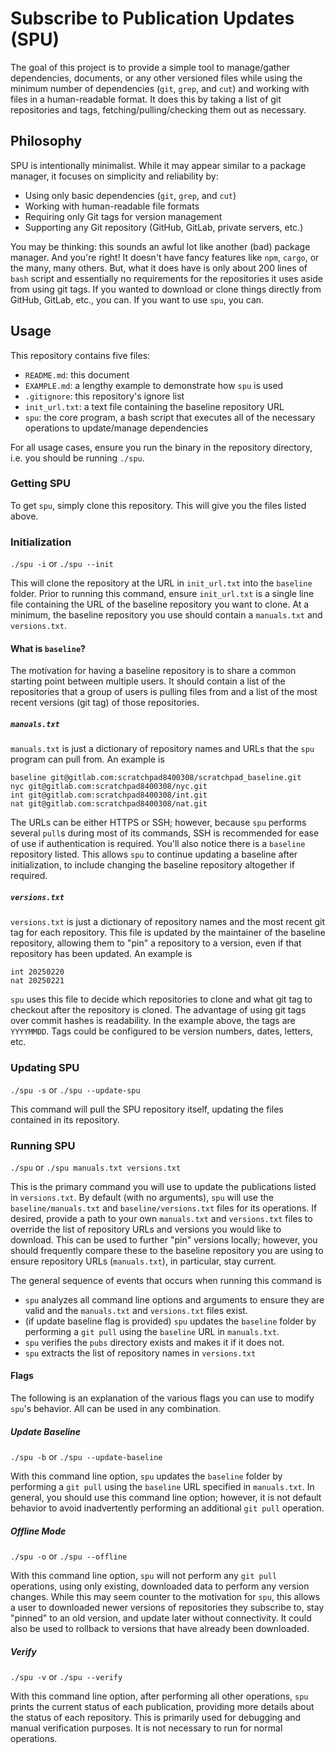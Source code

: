 # Subscribe to Publication Updates (SPU)

The goal of this project is to provide a simple tool to manage/gather dependencies, documents, or any other versioned files while using the minimum number of dependencies (`git`, `grep`, and `cut`) and working with files in a human-readable format. It does this by taking a list of git repositories and tags, fetching/pulling/checking them out as necessary.

## Philosophy

SPU is intentionally minimalist. While it may appear similar to a package manager, it focuses on simplicity and reliability by:

- Using only basic dependencies (`git`, `grep`, and `cut`)
- Working with human-readable file formats
- Requiring only Git tags for version management
- Supporting any Git repository (GitHub, GitLab, private servers, etc.)

You may be thinking: this sounds an awful lot like another (bad) package manager. And you're right! It doesn't have fancy features like `npm`, `cargo`, or the many, many others. But, what it does have is only about 200 lines of `bash` script and essentially no requirements for the repositories it uses aside from using git tags. If you wanted to download or clone things directly from GitHub, GitLab, etc., you can. If you want to use `spu`, you can.

## Usage

This repository contains five files:

* `README.md`: this document
* `EXAMPLE.md`: a lengthy example to demonstrate how `spu` is used
* `.gitignore`: this repository's ignore list
* `init_url.txt`: a text file containing the baseline repository URL
* `spu`: the core program, a bash script that executes all of the necessary operations to update/manage dependencies

For all usage cases, ensure you run the binary in the repository directory, i.e. you should be running `./spu`.

### Getting SPU

To get `spu`, simply clone this repository. This will give you the files listed above.

### Initialization

`./spu -i` or `./spu --init`

This will clone the repository at the URL in `init_url.txt` into the `baseline` folder. Prior to running this command, ensure `init_url.txt` is a single line file containing the URL of the baseline repository you want to clone. At a minimum, the baseline repository you use should contain a `manuals.txt` and `versions.txt`.

#### What is `baseline`?

The motivation for having a baseline repository is to share a common starting point between multiple users. It should contain a list of the repositories that a group of users is pulling files from and a list of the most recent versions (git tag) of those repositories.

##### `manuals.txt`

`manuals.txt` is just a dictionary of repository names and URLs that the `spu` program can pull from. An example is

```
baseline git@gitlab.com:scratchpad8400308/scratchpad_baseline.git
nyc git@gitlab.com:scratchpad8400308/nyc.git
int git@gitlab.com:scratchpad8400308/int.git
nat git@gitlab.com:scratchpad8400308/nat.git
```

The URLs can be either HTTPS or SSH; however, because `spu` performs several `pull`s during most of its commands, SSH is recommended for ease of use if authentication is required. You'll also notice there is a `baseline` repository listed. This allows `spu` to continue updating a baseline after initialization, to include changing the baseline repository altogether if required.

##### `versions.txt`

`versions.txt` is just a dictionary of repository names and the most recent git tag for each repository. This file is updated by the maintainer of the baseline repository, allowing them to "pin" a repository to a version, even if that repository has been updated. An example is

```
int 20250220
nat 20250221
```

`spu` uses this file to decide which repositories to clone and what git tag to checkout after the repository is cloned. The advantage of using git tags over commit hashes is readability. In the example above, the tags are `YYYYMMDD`. Tags could be configured to be version numbers, dates, letters, etc.

### Updating SPU

`./spu -s` or `./spu --update-spu`

This command will pull the SPU repository itself, updating the files contained in its repository.

### Running SPU

`./spu` or `./spu manuals.txt versions.txt`

This is the primary command you will use to update the publications listed in `versions.txt`. By default (with no arguments), `spu` will use the `baseline/manuals.txt` and `baseline/versions.txt` files for its operations. If desired, provide a path to your own `manuals.txt` and `versions.txt` files to override the list of repository URLs and versions you would like to download. This can be used to further "pin" versions locally; however, you should frequently compare these to the baseline repository you are using to ensure repository URLs (`manuals.txt`), in particular, stay current.

The general sequence of events that occurs when running this command is

* `spu` analyzes all command line options and arguments to ensure they are valid and the `manuals.txt` and `versions.txt` files exist.
* (if update baseline flag is provided) `spu` updates the `baseline` folder by performing a `git pull` using the `baseline` URL in `manuals.txt`.
* `spu` verifies the `pubs` directory exists and makes it if it does not.
* `spu` extracts the list of repository names in `versions.txt`

#### Flags

The following is an explanation of the various flags you can use to modify `spu`'s behavior. All can be used in any combination.

##### Update Baseline

`./spu -b` or `./spu --update-baseline`

With this command line option, `spu` updates the `baseline` folder by performing a `git pull` using the `baseline` URL specified in `manuals.txt`. In general, you should use this command line option; however, it is not default behavior to avoid inadvertently performing an additional `git pull` operation.

##### Offline Mode

`./spu -o` or `./spu --offline`

With this command line option, `spu` will not perform any `git pull` operations, using only existing, downloaded data to perform any version changes. While this may seem counter to the motivation for `spu`, this allows a user to downloaded newer versions of repositories they subscribe to, stay "pinned" to an old version, and update later without connectivity. It could also be used to rollback to versions that have already been downloaded.

##### Verify

`./spu -v` or `./spu --verify`

With this command line option, after performing all other operations, `spu` prints the current status of each publication, providing more details about the status of each repository. This is primarily used for debugging and manual verification purposes. It is not necessary to run for normal operations.

